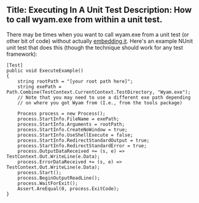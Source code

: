 Title: Executing In A Unit Test
Description: How to call wyam.exe from within a unit test.
---
There may be times when you want to call wyam.exe from a unit test (or other bit of code) without actually [embedding it](/knowledgebase/embedded-use). Here's an example NUnit unit test that does this (though the technique should work for any test framework):

```
[Test]
public void ExecuteExample()
{
    string rootPath = "[your root path here]";
    string exePath = Path.Combine(TestContext.CurrentContext.TestDirectory, "Wyam.exe");
    // Note that you may need to use a different exe path depending 
    // on where you got Wyam from (I.e., from the tools package)
    
    Process process = new Process();
    process.StartInfo.FileName = exePath;
    process.StartInfo.Arguments = rootPath;
    process.StartInfo.CreateNoWindow = true;
    process.StartInfo.UseShellExecute = false;
    process.StartInfo.RedirectStandardOutput = true;
    process.StartInfo.RedirectStandardError = true;
    process.OutputDataReceived += (s, e) => TestContext.Out.WriteLine(e.Data);
    process.ErrorDataReceived += (s, e) => TestContext.Out.WriteLine(e.Data);
    process.Start();
    process.BeginOutputReadLine();
    process.WaitForExit();
    Assert.AreEqual(0, process.ExitCode);
}